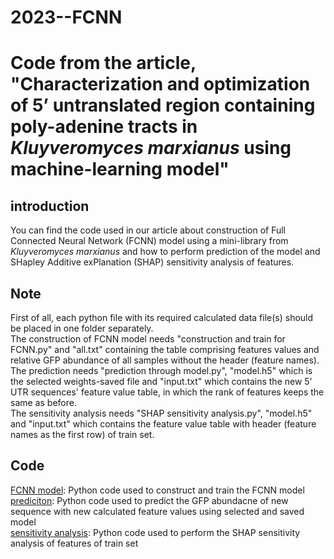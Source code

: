 # 2023--FCNN

# Code from the article, "Characterization and optimization of 5’ untranslated region containing poly-adenine tracts in *Kluyveromyces marxianus* using machine-learning model"

## introduction
You can find the code used in our article about construction of Full Connected Neural Network (FCNN) model using a mini-library from *Kluyveromyces marxianus* and  how to perform prediction of the model and SHapley Additive exPlanation (SHAP) sensitivity analysis of features.

## Note

First of all, each python file with its required calculated data file(s) should be placed in one folder separately.  
The construction of FCNN model needs "construction and train for FCNN.py" and "all.txt" containing the table comprising features values and relative GFP abundance of all samples without the header (feature names).  
The prediction needs "prediction through model.py", "model.h5" which is the selected weights-saved file and "input.txt" which contains the new 5' UTR sequences' feature value table, in which the rank of features keeps the same as before.  
The sensitivity analysis needs "SHAP sensitivity analysis.py", "model.h5" and "input.txt" which contains the feature value table with header (feature names as the first row) of train set.  


## Code
[FCNN model](https://github.com/CODdown/2023--FCNN/tree/main/Code/construction%20and%20train%20for%20FCNN.py): Python code used to construct and train the FCNN model  
[prediciton](https://github.com/CODdown/2023--FCNN/tree/main/Code/prediction%20through%20model.py): Python code used to predict the GFP abundacne of new sequence with new calculated feature values using selected and saved model  
[sensitivity analysis](https://github.com/CODdown/2023--FCNN/tree/main/Code/SHAP%20sensitivity%20analysis.py): Python code used to perform the SHAP sensitivity analysis of features of train set  
